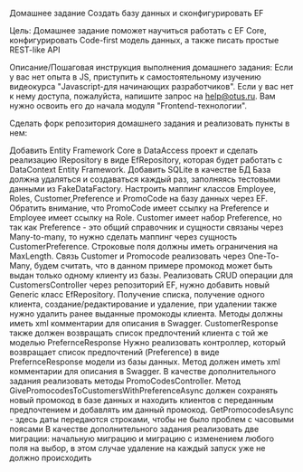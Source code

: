 Домашнее задание
Создать базу данных и сконфигурировать EF

Цель:
Домашнее задание поможет научиться работать с EF Core, конфигурировать Code-first модель данных, а также писать простые REST-like API


Описание/Пошаговая инструкция выполнения домашнего задания:
Если у вас нет опыта в JS, приступить к самостоятельному изучению видеокурса "Javascript-для начинающих разработчиков". Если у вас нет к нему доступа, пожалуйста, напишите запрос на help@otus.ru. Вам нужно освоить его до начала модуля "Frontend-технологии".

Сделать форк репозитория домашнего задания и реализовать пункты в нем:

Добавить Entity Framework Core в DataAccess проект и сделать реализацию IRepository в виде EfRepository, которая будет работать с DataContext Entity Framework.
Добавить SQLite в качестве БД
База должна удаляться и создаваться каждый раз, заполняясь тестовыми данными из FakeDataFactory.
Настроить маппинг классов Employee, Roles, Customer,Preference и PromoCode на базу данных через EF. Обратить внимание, что PromoCode имеет ссылку на Preference и Employee имеет ссылку на Role. Customer имеет набор Preference, но так как Preference - это общий справочник и сущности связаны через Many-to-many, то нужно сделать маппинг через сущность CustomerPreference. Строковые поля должны иметь ограничения на MaxLength. Связь Customer и Promocode реализовать через One-To-Many, будем считать, что в данном примере промокод может быть выдан только одному клиенту из базы.
Реализовать CRUD операции для CustomersController через репозиторий EF, нужно добавить новый Generic класс EfRepository. Получение списка, получение одного клиента, создание/редактирование и удаление, при удалении также нужно удалить ранее выданные промокоды клиента. Методы должны иметь xml комментарии для описания в Swagger. CustomerResponse также должен возвращать список предпочтений клиента с той же моделью PrefernceResponse
Нужно реализовать контроллер, который возвращает список предпочтений (Preference) в виде PrefernceResponse модели из базы данных. Метод должен иметь xml комментарии для описания в Swagger.
В качестве дополнительного задания реализовать методы PromoCodesController. Метод GivePromocodesToCustomersWithPreferenceAsync должен сохранять новый промокод в базе данных и находить клиентов с переданным предпочтением и добавлять им данный промокод. GetPromocodesAsync - здесь даты передаются строками, чтобы не было проблем с часовыми поясами
В качестве дополнительного задания реализовать две миграции: начальную миграцию и миграцию с изменением любого поля на выбор, в этом случае удаление на каждый запуск уже не должно происходить
